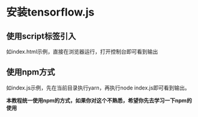 # 安装tensorflow.js

## 使用script标签引入
如index.html示例，直接在浏览器运行，打开控制台即可看到输出

## 使用npm方式
如index.js示例，先在当前目录执行yarn，再执行node index.js即可看到输出。

**本教程统一使用npm的方式，如果你对这个不熟悉，希望你先去学习一下npm的使用**